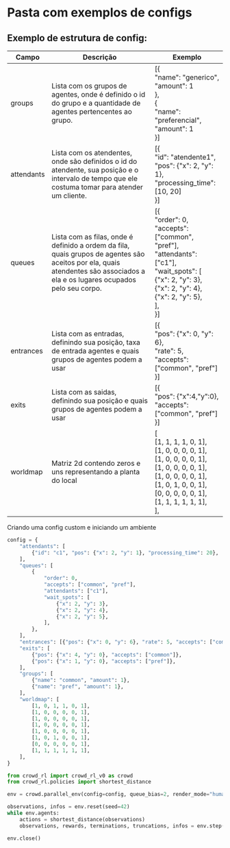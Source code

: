 # Pasta com exemplos de configs

## Exemplo de estrutura de config:

| Campo      | Descrição                                                                                                                                                                     | Exemplo                                                                                                                                                                                                                                                                                                      |
|------------|-------------------------------------------------------------------------------------------------------------------------------------------------------------------------------|--------------------------------------------------------------------------------------------------------------------------------------------------------------------------------------------------------------------------------------------------------------------------------------------------------------|
| groups     | Lista com os grupos de agentes, onde é definido o id do grupo e a quantidade de agentes pertencentes ao grupo.                                                                | [{ <br>"name": "generico",    <br>"amount": 1 <br>},  <br>{ <br>"name": "preferencial",    <br>"amount": 1 <br>}]                                                                                                                                                                                    |
| attendants | Lista com os atendentes, onde são definidos o id do atendente, sua posição e o intervalo de tempo que ele costuma tomar para atender um cliente.                              | [{ <br>"id": "atendente1",    <br>"pos": {"x": 2, "y": 1}, <br>"processing_time": [10, 20] <br>}]                                                                                                                                                                                                        |
| queues     | Lista com as filas, onde é definido a ordem da fila, quais grupos de agentes são aceitos por ela, quais atendentes são associados a ela e os lugares ocupados pelo seu corpo. | [{ <br>"order": 0, <br>"accepts": ["common", "pref"], <br>"attendants": ["c1"], <br>"wait_spots": [ <br>  {"x": 2, "y": 3}, <br>  {"x": 2, "y": 4}, <br>  {"x": 2, "y": 5}, <br>], <br>}]                                                                                |
| entrances  | Lista com as entradas, definindo sua posição, taxa de entrada agentes e quais grupos de agentes podem a usar                                                                  | [{  <br>"pos": {"x": 0, "y": 6},   <br>"rate": 5,   <br>"accepts": ["common", "pref"]  <br>}]                                                                                                                                                                                                |
| exits      | Lista com as saidas, definindo sua posição e quais grupos de agentes podem a usar                                                                                             | [{ <br>"pos": {"x":4,"y":0},  <br>"accepts": ["common", "pref"] <br>}]                                                                                                                                                                                                                                       |
| worldmap   | Matriz 2d contendo zeros e uns representando a planta do local                                                                                                                | [ <br>        [1, 1, 1, 1, 0, 1], <br>        [1, 0, 0, 0, 0, 1], <br>        [1, 0, 0, 0, 0, 1], <br>        [1, 0, 0, 0, 0, 1], <br>        [1, 0, 0, 0, 0, 1], <br>        [1, 0, 1, 0, 0, 1], <br>        [0, 0, 0, 0, 0, 1], <br>        [1, 1, 1, 1, 1, 1], <br>], |

Criando uma config custom e iniciando um ambiente
```python
config = {
    "attendants": [
        {"id": "c1", "pos": {"x": 2, "y": 1}, "processing_time": 20},
    ],
    "queues": [
        {
            "order": 0,
            "accepts": ["common", "pref"],
            "attendants": ["c1"],
            "wait_spots": [
                {"x": 2, "y": 3},
                {"x": 2, "y": 4},
                {"x": 2, "y": 5},
            ],
        },
    ],
    "entrances": [{"pos": {"x": 0, "y": 6}, "rate": 5, "accepts": ["common", "pref"]}],
    "exits": [
        {"pos": {"x": 4, "y": 0}, "accepts": ["common"]},
        {"pos": {"x": 1, "y": 0}, "accepts": ["pref"]},
    ],
    "groups": [
        {"name": "common", "amount": 1},
        {"name": "pref", "amount": 1},
    ],
    "worldmap": [
        [1, 0, 1, 1, 0, 1],
        [1, 0, 0, 0, 0, 1],
        [1, 0, 0, 0, 0, 1],
        [1, 0, 0, 0, 0, 1],
        [1, 0, 0, 0, 0, 1],
        [1, 0, 1, 0, 0, 1],
        [0, 0, 0, 0, 0, 1],
        [1, 1, 1, 1, 1, 1],
    ],
}

from crowd_rl import crowd_rl_v0 as crowd
from crowd_rl.policies import shortest_distance

env = crowd.parallel_env(config=config, queue_bias=2, render_mode="human", render_fps=8)

observations, infos = env.reset(seed=42)
while env.agents:
    actions = shortest_distance(observations)
    observations, rewards, terminations, truncations, infos = env.step(actions)

env.close()
```
